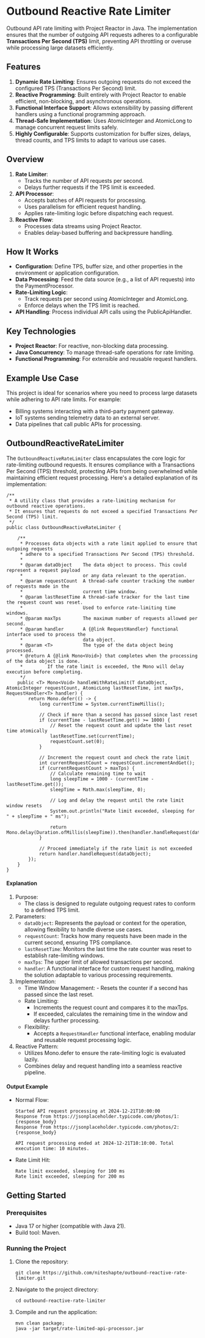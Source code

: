 # Outbound Reactive Rate Limiter
Outbound API rate limiting with Project Reactor in Java. The implementation ensures that the number of outgoing API requests adheres to a configurable **Transactions Per Second (TPS)** limit, preventing API throttling or overuse while processing large datasets efficiently.

## Features
1. **Dynamic Rate Limiting**: Ensures outgoing requests do not exceed the configured TPS (Transactions Per Second) limit.
2. **Reactive Programming**: Built entirely with Project Reactor to enable efficient, non-blocking, and asynchronous operations.
3. **Functional Interface Support**: Allows extensibility by passing different handlers using a functional programming approach.
4. **Thread-Safe Implementation**: Uses AtomicInteger and AtomicLong to manage concurrent request limits safely.
5. **Highly Configurable**: Supports customization for buffer sizes, delays, thread counts, and TPS limits to adapt to various use cases.

## Overview
1. **Rate Limiter**:
    - Tracks the number of API requests per second.
    - Delays further requests if the TPS limit is exceeded.
2. **API Processor**:
    - Accepts batches of API requests for processing.
    - Uses parallelism for efficient request handling.
    - Applies rate-limiting logic before dispatching each request.
3. **Reactive Flow**:
    - Processes data streams using Project Reactor.
    - Enables delay-based buffering and backpressure handling.

## How It Works
* **Configuration**: Define TPS, buffer size, and other properties in the environment or application configuration.
* **Data Processing**: Feed the data source (e.g., a list of API requests) into the PaymentProcessor.
* **Rate-Limiting Logic**:
    - Track requests per second using AtomicInteger and AtomicLong.
    - Enforce delays when the TPS limit is reached.
* **API Handling**: Process individual API calls using the PublicApiHandler.

## Key Technologies
* **Project Reactor**: For reactive, non-blocking data processing.
* **Java Concurrency**: To manage thread-safe operations for rate limiting.
* **Functional Programming**: For extensible and reusable request handlers.

## Example Use Case
This project is ideal for scenarios where you need to process large datasets while adhering to API rate limits. For example:
  - Billing systems interacting with a third-party payment gateway.
  - IoT systems sending telemetry data to an external server.
  - Data pipelines that call public APIs for processing.

## OutboundReactiveRateLimiter
The ```OutboundReactiveRateLimiter``` class encapsulates the core logic for rate-limiting outbound requests. It ensures compliance with a Transactions Per Second (TPS) threshold, protecting APIs from being overwhelmed while maintaining efficient request processing. Here's a detailed explanation of its implementation:
```
/**
 * A utility class that provides a rate-limiting mechanism for outbound reactive operations.
 * It ensures that requests do not exceed a specified Transactions Per Second (TPS) limit.
 */
public class OutboundReactiveRateLimiter {

    /**
     * Processes data objects with a rate limit applied to ensure that outgoing requests
     * adhere to a specified Transactions Per Second (TPS) threshold.
     *
     * @param dataObject    The data object to process. This could represent a request payload
     *                      or any data relevant to the operation.
     * @param requestCount  A thread-safe counter tracking the number of requests made in the
     *                      current time window.
     * @param lastResetTime A thread-safe tracker for the last time the request count was reset.
     *                      Used to enforce rate-limiting time windows.
     * @param maxTps        The maximum number of requests allowed per second.
     * @param handler       A {@link RequestHandler} functional interface used to process the
     *                      data object.
     * @param <T>           The type of the data object being processed.
     * @return A {@link Mono<Void>} that completes when the processing of the data object is done.
     *         If the rate limit is exceeded, the Mono will delay execution before completing.
     */
    public <T> Mono<Void> handleWithRateLimit(T dataObject, AtomicInteger requestCount, AtomicLong lastResetTime, int maxTps, RequestHandler<T> handler) {
        return Mono.defer(() -> {
            long currentTime = System.currentTimeMillis();

            // Check if more than a second has passed since last reset
            if (currentTime - lastResetTime.get() >= 1000) {
                // Reset the request count and update the last reset time atomically
                lastResetTime.set(currentTime);
                requestCount.set(0);
            }

            // Increment the request count and check the rate limit
            int currentRequestCount = requestCount.incrementAndGet();
            if (currentRequestCount > maxTps) {
                // Calculate remaining time to wait
                long sleepTime = 1000 - (currentTime - lastResetTime.get());
                sleepTime = Math.max(sleepTime, 0);

                // Log and delay the request until the rate limit window resets
                System.out.println("Rate limit exceeded, sleeping for " + sleepTime + " ms");

                return Mono.delay(Duration.ofMillis(sleepTime)).then(handler.handleRequest(dataObject));
            }

            // Proceed immediately if the rate limit is not exceeded
            return handler.handleRequest(dataObject);
        });
    }
}

```
#### Explanation
1. Purpose:
    - The class is designed to regulate outgoing request rates to conform to a defined TPS limit.
2. Parameters:
    - ```dataObject```: Represents the payload or context for the operation, allowing flexibility to handle diverse use cases.
    - ```requestCount```: Tracks how many requests have been made in the current second, ensuring TPS compliance.
    - ```lastResetTime```: Monitors the last time the rate counter was reset to establish rate-limiting windows.
    - ```maxTps```: The upper limit of allowed transactions per second.
    - ```handler```: A functional interface for custom request handling, making the solution adaptable to various processing requirements.
3. Implementation:
    - Time Window Management:
          - Resets the counter if a second has passed since the last reset.
    - Rate Limiting:
        - Increments the request count and compares it to the maxTps.
        - If exceeded, calculates the remaining time in the window and delays further processing.
    - Flexibility:
        - Accepts a ```RequestHandler``` functional interface, enabling modular and reusable request processing logic.
4. Reactive Pattern:
    - Utilizes Mono.defer to ensure the rate-limiting logic is evaluated lazily.
    - Combines delay and request handling into a seamless reactive pipeline.

#### Output Example
- Normal Flow:
  ```
  Started API request processing at 2024-12-21T10:00:00
  Response from https://jsonplaceholder.typicode.com/photos/1: {response_body}
  Response from https://jsonplaceholder.typicode.com/photos/2: {response_body}

  API request processing ended at 2024-12-21T10:10:00. Total execution time: 10 minutes.
  ```
- Rate Limit Hit:
  ```
  Rate limit exceeded, sleeping for 100 ms
  Rate limit exceeded, sleeping for 200 ms
  ```

## Getting Started
### Prerequisites
  - Java 17 or higher (compatible with Java 21).
  - Build tool: Maven.

### Running the Project
1. Clone the repository:
   ```
   git clone https://github.com/niteshapte/outbound-reactive-rate-limiter.git
   ```
2. Navigate to the project directory:
   ```
   cd outbound-reactive-rate-limiter
   ```
3. Compile and run the application:
   ```
   mvn clean package;
   java -jar target/rate-limited-api-processor.jar
   ```

